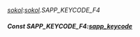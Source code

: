 _[sokol](../../modules/sokol/sokol-module.md):[sokol](../../modules/sokol/sokol-module.md).SAPP\_KEYCODE\_F4_
##### Const SAPP\_KEYCODE\_F4:[sapp_keycode](../../modules/sokol/sokol-sapp_keycode.md)
